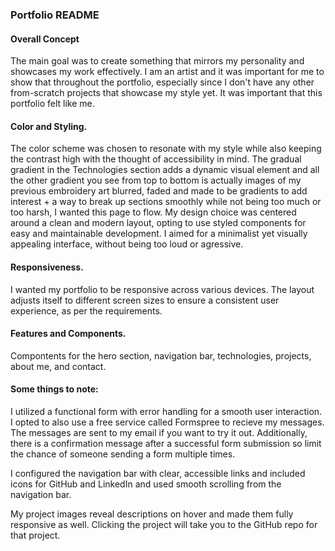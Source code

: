### Portfolio README


#### Overall Concept

The main goal was to create something that mirrors my personality and showcases my work effectively. I am an artist and it was important for me to show that throughout the portfolio, especially since I don't have any other from-scratch projects that showcase my style yet. It was important that this portfolio felt like me. 



#### Color and Styling.

The color scheme was chosen to resonate with my style while also keeping the contrast high with the thought of accessibility in mind. The gradual gradient in the Technologies section adds a dynamic visual element and all the other gradient you see from top to bottom is actually images of my previous embroidery art blurred, faded and made to be gradients to add interest + a way to break up sections smoothly while not being too much or too harsh, I wanted this page to flow. 
My design choice was centered around a clean and modern layout, opting to use styled components for easy and maintainable development. I aimed for a minimalist yet visually appealing interface, without being too loud or agressive. 



#### Responsiveness.

I wanted my portfolio to be responsive across various devices. The layout adjusts itself to different screen sizes to ensure a consistent user experience, as per the requirements. 



#### Features and Components.

Compontents for the hero section, navigation bar, technologies, projects, about me, and contact.


#### Some things to note: 

I utilized a functional form with error handling for a smooth user interaction. I opted to also use a free service called Formspree to recieve my messages. The messages are sent to my email if you want to try it out. Additionally, there is a confirmation message after a successful form submission so limit the chance of someone sending a form multiple times. 

I configured the navigation bar with clear, accessible links and included icons for GitHub and LinkedIn and used smooth scrolling from the navigation bar.

My project images reveal descriptions on hover and made them fully responsive as well. Clicking the project will take you to the GitHub repo for that project. 

